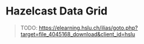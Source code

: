 # Hazelcast Data Grid

> TODO: https://elearning.hslu.ch/ilias/goto.php?target=file_4045168_download&client_id=hslu
